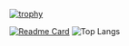 [![trophy](https://github-profile-trophy.vercel.app/?username=r0b0k&theme=algolia&no-frame=true&no-bg=true)](https://github.com/ryo-ma/github-profile-trophy)

[![Readme Card](https://github-readme-stats.vercel.app/api/pin/?username=r0b0k&repo=challenge-nectia&theme=tokyonight)](https://github.com/r0b0k/challenge-nectia) ![Top Langs](https://github-readme-stats.vercel.app/api/top-langs/?username=r0b0k&layout=compact&theme=tokyonight)
